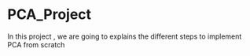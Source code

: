 # PCA_Project
In this project , we are going to explains the different steps to implement PCA from scratch
